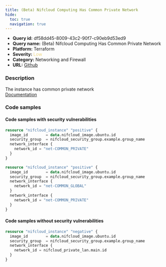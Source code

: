 ```yaml
---
title: (Beta) Nifcloud Computing Has Common Private Network
hide:
  toc: true
  navigation: true
---
```


<style>
  .highlight .hll {
    background-color: #ff171742;
  }
  .md-content {
    max-width: 1100px;
    margin: 0 auto;
  }
</style>

-   **Query id:** df58dd45-8009-43c2-90f7-c90eb9d53ed9
-   **Query name:** (Beta) Nifcloud Computing Has Common Private Network
-   **Platform:** Terraform
-   **Severity:** <span style="color:#edd57e">Low</span>
-   **Category:** Networking and Firewall
-   **URL:** [Github](https://github.com/Checkmarx/kics/tree/master/assets/queries/terraform/nifcloud/computing_instance_has_common_private)

### Description
The instance has common private network<br>
[Documentation](https://registry.terraform.io/providers/nifcloud/nifcloud/latest/docs/resources/instance#network_id)

### Code samples
#### Code samples with security vulnerabilities
```tf title="Positive test num. 1 - tf file" hl_lines="1"
resource "nifcloud_instance" "positive" {
  image_id        = data.nifcloud_image.ubuntu.id
  security_group  = nifcloud_security_group.example.group_name
  network_interface {
    network_id = "net-COMMON_PRIVATE"
  }
}

```
```tf title="Positive test num. 2 - tf file" hl_lines="1"
resource "nifcloud_instance" "positive" {
  image_id        = data.nifcloud_image.ubuntu.id
  security_group  = nifcloud_security_group.example.group_name
  network_interface {
    network_id = "net-COMMON_GLOBAL"
  }
  network_interface {
    network_id = "net-COMMON_PRIVATE"
  }
}

```


#### Code samples without security vulnerabilities
```tf title="Negative test num. 1 - tf file"
resource "nifcloud_instance" "negative" {
  image_id        = data.nifcloud_image.ubuntu.id
  security_group  = nifcloud_security_group.example.group_name
  network_interface {
    network_id = nifcloud_private_lan.main.id
  }
}

```
